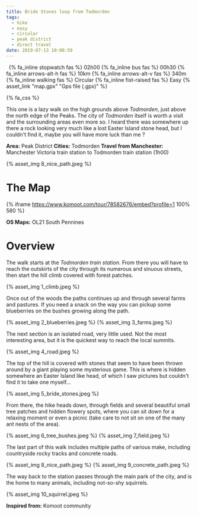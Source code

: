 ```yaml
---
title: Bride Stones loop from Todmorden
tags:
  - hike
  - easy
  - circular
  - peak district
  - direct travel
date: 2019-07-13 10:08:59
---
```


<p>
    <span style="margin-left: 0.5em" class="indicator">
        {% fa_inline stopwatch fas %} 02h00
    </span>
    <span class="indicator">
        {% fa_inline bus fas %} 00h30
    </span>
    <span class="indicator">
        {% fa_inline arrows-alt-h fas %} 10km
    </span>
    <span class="indicator">
        {% fa_inline arrows-alt-v fas %} 340m
    </span>
    <span class="indicator">
        {% fa_inline walking fas %} Circular
    </span>
    <span class="indicator">
        {% fa_inline fist-raised fas %} Easy
    </span>
    <span class="gps-file">
        {% asset_link "map.gpx" "Gps file (.gpx)" %}
    </span> 
</p>

{% fa_css %}

This one is a lazy walk on the high grounds above *Todmorden*, just above the north edge of the Peaks. The city of *Todmorden* itself is worth a visit and the surrounding areas even more so. I heard there was somewhere up there a rock looking very much like a lost Easter Island stone head, but I couldn't find it, maybe you will have more luck than me ?

**Area:** Peak District
**Cities:** Todmorden
**Travel from Manchester:** Manchester Victoria train station to Todmorden train station (1h00)

{% asset_img 8_nice_path.jpeg %}

<!-- more -->

# The Map

{% iframe https://www.komoot.com/tour/78582676/embed?profile=1 100% 580 %}

**OS Maps:** OL21 South Pennines

# Overview

The walk starts at the *Todmorden train station*. From there you will have to reach the outskirts of the city through its numerous and sinuous streets, then start the hill climb covered with forest patches. 

{% asset_img 1_climb.jpeg %}

Once out of the woods the paths continues up and through several farms and pastures. If you need a snack on the way you can pickup some blueberries on the bushes growing along the path.

{% asset_img 2_blueberries.jpeg %}
{% asset_img 3_farms.jpeg %}

The next section is an isolated road, very little used. Not the most interesting area, but it is the quickest way to reach the local summits.

{% asset_img 4_road.jpeg %}

The top of the hill is covered with stones that seem to have been thrown around by a giant playing some mysterious game. This is where is hidden somewhere an Easter Island like head, of which I saw pictures but couldn't find it to take one myself...

{% asset_img 5_bride_stones.jpeg %}

From there, the hike heads down, through fields and several beautiful small tree patches and hidden flowery spots, where you can sit down for a relaxing moment or even a picnic (take care to not sit on one of the many ant nests of the area).

{% asset_img 6_tree_bushes.jpeg %}
{% asset_img 7_field.jpeg %}

The last part of this walk includes multiple paths of various make, including countryside rocky tracks and concrete roads.

{% asset_img 8_nice_path.jpeg %}
{% asset_img 9_concrete_path.jpeg %}

The way back to the station passes through the main park of the city, and is the home to many animals, including not-so-shy squirrels.

{% asset_img 10_squirrel.jpeg %}

**Inspired from:** Komoot community  
